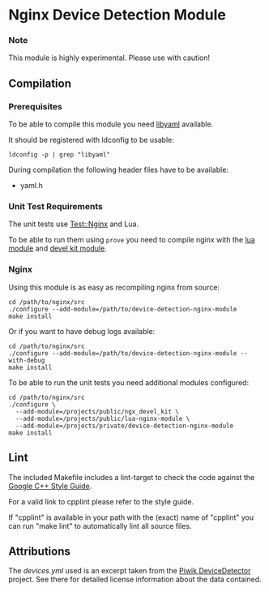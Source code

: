 # Nginx Device Detection Module

### Note

This module is highly experimental. Please use with caution!


## Compilation

### Prerequisites

To be able to compile this module you need [libyaml](http://pyyaml.org/wiki/LibYAML)
available.

It should be registered with ldconfig to be usable:

    ldconfig -p | grep "libyaml"

During compilation the following header files have to be available:

- yaml.h

### Unit Test Requirements

The unit tests use [Test::Nginx](http://github.com/agentzh/test-nginx) and Lua.

To be able to run them using `prove` you need to compile nginx with the
[lua module](https://github.com/openresty/lua-nginx-module) and
[devel kit module](https://github.com/simpl/ngx_devel_kit).

### Nginx

Using this module is as easy as recompiling nginx from source:

```shell
cd /path/to/nginx/src
./configure --add-module=/path/to/device-detection-nginx-module
make install
```

Or if you want to have debug logs available:

```shell
cd /path/to/nginx/src
./configure --add-module=/path/to/device-detection-nginx-module --with-debug
make install
```

To be able to run the unit tests you need additional modules configured:

```shell
cd /path/to/nginx/src
./configure \
  --add-module=/projects/public/ngx_devel_kit \
  --add-module=/projects/public/lua-nginx-module \
  --add-module=/projects/private/device-detection-nginx-module
make install
```


## Lint

The included Makefile includes a lint-target to check the code against the
[Google C++ Style Guide](http://google-styleguide.googlecode.com/svn/trunk/cppguide.xml).

For a valid link to cpplint please refer to the style guide.

If "cpplint" is available in your path with the (exact) name of "cpplint" you
can run "make lint" to automatically lint all source files.


## Attributions

The _devices.yml_ used is an excerpt taken from the
[Piwik DeviceDetector](https://github.com/piwik/device-detector)
project. See there for detailed license information about the data contained.
